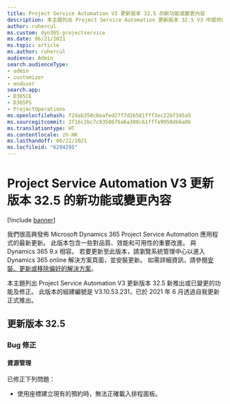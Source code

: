 ```yaml
---
title: Project Service Automation V3 更新版本 32.5 的新功能或變更內容
description: 本主題列出 Project Service Automation 更新版本 32.5 V3 中提供的功能和修正。
author: ruhercul
ms.custom: dyn365-projectservice
ms.date: 06/21/2021
ms.topic: article
ms.author: ruhercul
audience: Admin
search.audienceType:
- admin
- customizer
- enduser
search.app:
- D365CE
- D365PS
- ProjectOperations
ms.openlocfilehash: f2dab350c6eafed27f7d2b581fff3ec22bf345a5
ms.sourcegitcommit: 2f16c2bc7c8350676a6a380c61fffa9958db6a0b
ms.translationtype: HT
ms.contentlocale: zh-HK
ms.lasthandoff: 06/22/2021
ms.locfileid: "6294295"
---
```

# <a name="whats-new-or-changed-in-project-service-automation-update-release-325-v3"></a>Project Service Automation V3 更新版本 32.5 的新功能或變更內容

[!include [banner](../includes/psa-now-project-operations.md)]

我們很高興發佈 Microsoft Dynamics 365 Project Service Automation 應用程式的最新更新。 此版本包含一些對品質、效能和可用性的重要改進。 與 Dynamics 365 9.x 相容。 若要更新至此版本，請瀏覽系統管理中心以進入 Dynamics 365 online 解決方案頁面，並安裝更新。 如需詳細資訊，請參閱[安裝、更新或移除偏好的解決方案](/power-platform/admin/install-remove-preferred-solution)。

本主題列出 Project Service Automation V3 更新版本 32.5 新推出或已變更的功能及修正。 此版本的組建編號是 V3.10.53.231，已於 2021 年 6 月透過自我更新正式推出。

## <a name="update-release-325"></a>更新版本 32.5

### <a name="bug-fixes"></a>Bug 修正

#### <a name="resource-management"></a>資源管理

已修正下列問題：

- 使用座標建立現有的預約時，無法正確載入排程面板。

